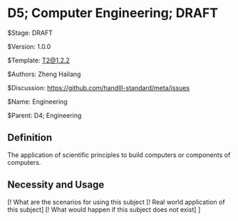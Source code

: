 # D5; Computer Engineering; DRAFT

$Stage: DRAFT

$Version: 1.0.0

$Template: T2@1.2.2

$Authors: Zheng Hailang

$Discussion: https://github.com/handlll-standard/meta/issues

$Name: Engineering

$Parent: D4; Engineering

## Definition

The application of scientific principles to build computers or components of computers.

## Necessity and Usage

[! What are the scenarios for using this subject
    [! Real world application of this subject]
    [! What would happen if this subject does not exist]
]
